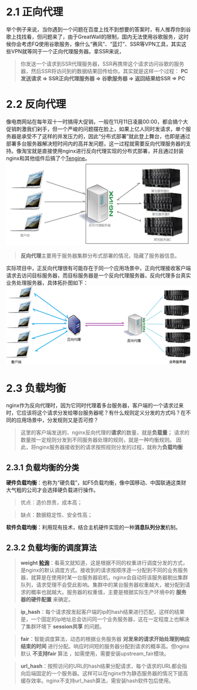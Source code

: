 # 2.1 正向代理
举个例子来说，当你遇到一个问题在百度上找不到想要的答案时，有人推荐你到谷歌上找找看，但问题来了，由于GreatWall的限制，国内无法使用谷歌服务，这时候你会考虑FQ使用谷歌服务，像什么“赛风”、“蓝灯”、SSR等VPN工具，其实这些VPN就等同于一个正向代理服务器。拿SSR来说，
> 你发送一个请求到SSR代理服务器，SSR再携带这个请求访问谷歌的服务器，然后SSR将访问到的数据结果回传给你。其实就是这样一个过程：
**PC发送请求 => SSR正向代理服务器 => 谷歌服务器 => 返回结果给SSR => PC**

# 2.2 反向代理
像电商网站在每年双十一时搞得大促销，一般在11月11日凌晨00:00，都会搞个大促销刺激我们剁手，但一个严峻的问题摆在脸上，如果上亿人同时发请求，单个服务器是承受不了这样的并发压力的，因此“分布式部署”就此登上舞台，也即是通过部署多台服务器解决短时间内的高并发问题，这一过程就需要反向代理服务器的支持。像淘宝就是直接使用nginx进行反向代理实现的分布式部署，并且通过封装nginx和其他组件后搞了个[Tengine](http://tengine.taobao.org/)。
![反向代理](img/反向代理.png)
>**反向代理**主要用于服务器集群分布式部署的情况，隐藏了服务器信息。

实际项目中，正反向代理很有可能存在于同一个应用场景中，正向代理接收客户端请求去访问目标服务器，而目标服务器是一个反向代理服务器，反向代理多台真实业务处理服务器，具体拓扑图如下：
![拓扑图](img/拓扑图.png)

# 2.3 负载均衡
nginx作为反向代理时，因为它同时代理着多台服务器，客户端的一个请求过来时，它应该将这个请求分发给哪台服务器呢？有什么规则定义分发的方式吗？在不同的应用场景中，分发规则又是否可控？
> 这里的客户端发送的、nginx反向代理的**请求**的数量，就是**负载量**；
> 请求的数量按一定规则分发到不同服务器处理的规则，就是一种均衡规则。
> 因此，将nginx服务器接收到的请求按照规则分发的过程，就称为**负载均衡**

## 2.3.1 负载均衡的分类
**硬件负载均衡**：也称为“硬负载”，如F5负载均衡，像中国移动、中国联通这类财大气粗的公司才会选择硬负载进行操作。
>优点：造价昂贵，成本高；

>缺点：数据稳定性、安全性高；

**软件负载均衡**：利用现有技术，结合主机硬件实现的一种**消息队列分发**机制。

## 2.3.2 负载均衡的调度算法
>**weight [轮询]()**：看英文就知道，这是根据不同的权重进行调度分发的方式，是nginx的默认调度方式。接收到的请求按顺序逐一分配到不同的业务服务器，就算是在使用时某一台服务器宕机，nginx会自动将该服务器剔出集群队列，请求受理不会受此影响。集群中的某台服务器权重越大，被分配到请求的概率也就越大。服务器的权重值，主要是根据实际生产环境中的 **服务器的硬件配置** 来确定。

>**ip_hash**：每个请求按发起客户端的ip的hash结果进行匹配，这样的结果是，一个固定的ip地址总会访问同一个业务服务器，这在一定程度上也解决了集群环境下 **session共享** 的问题。

>**fair**：智能调度算法，动态的根据业务服务器 **对发来的请求开始处理到响应结束的时间** 进行分配。响应时间短的服务器分配到请求的概率高。但nginx默认 **不支持fair** 算法 ，如需使用，需要安装upstream_fair模块。

>**url_hash**：按照访问的URL的hash结果分配请求，每个请求的URL都会指向后端固定的一个服务器。这样可以在nginx作为静态服务器的情况下提高缓存效率。nginx不支持url_hash算法，需安装hash软件包后使用。
